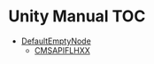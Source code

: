 Unity Manual TOC
================

 - [DefaultEmptyNode](DefaultEmptyNode.md)
	 - [CMSAPIFLHXX](CMSAPIFLHXX.md)

